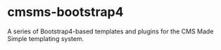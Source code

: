 # cmsms-bootstrap4
A series of Bootstrap4-based templates and plugins for the CMS Made Simple templating system.
